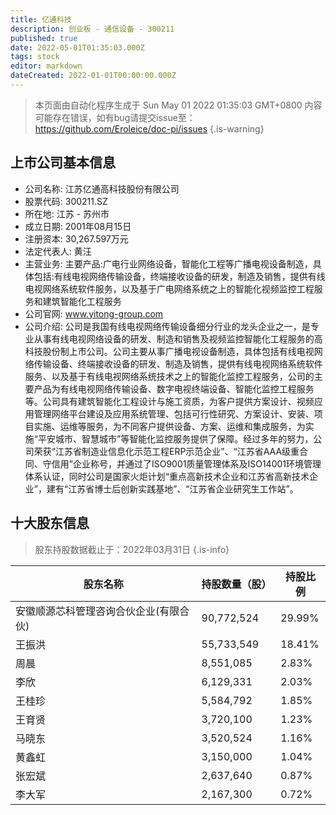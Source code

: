```yaml
---
title: 亿通科技
description: 创业板 - 通信设备 - 300211
published: true
date: 2022-05-01T01:35:03.000Z
tags: stock
editor: markdown
dateCreated: 2022-01-01T00:00:00.000Z
---
```


> 本页面由自动化程序生成于 Sun May 01 2022 01:35:03 GMT+0800
> 内容可能存在错误，如有bug请提交issue至：https://github.com/Eroleice/doc-pi/issues
{.is-warning}

## 上市公司基本信息
- 公司名称: 江苏亿通高科技股份有限公司
- 股票代码: 300211.SZ
- 所在地: 江苏 - 苏州市
- 成立日期: 2001年08月15日
- 注册资本: 30,267.597万元
- 法定代表人: 黄汪
- 主营业务: 主要产品:广电行业网络设备，智能化工程等广播电视设备制造，具体包括:有线电视网络传输设备，终端接收设备的研发，制造及销售，提供有线电视网络系统软件服务，以及基于广电网络系统之上的智能化视频监控工程服务和建筑智能化工程服务
- 公司官网: www.yitong-group.com
- 公司介绍: 公司是我国有线电视网络传输设备细分行业的龙头企业之一，是专业从事有线电视网络设备的研发、制造和销售及视频监控智能化工程服务的高科技股份制上市公司。公司主要从事广播电视设备制造，具体包括有线电视网络传输设备、终端接收设备的研发、制造及销售，提供有线电视网络系统软件服务、以及基于有线电视网络系统技术之上的智能化监控工程服务，公司的主要产品为有线电视网络传输设备、数字电视终端设备、智能化监控工程服务等。公司具有建筑智能化工程设计与施工资质，为客户提供方案设计、视频应用管理网络平台建设及应用系统管理、包括可行性研究、方案设计、安装、项目实施、运维等服务，为不同客户提供设备、方案、运维和集成服务，为实施“平安城市、智慧城市”等智能化监控服务提供了保障。经过多年的努力，公司荣获“江苏省制造业信息化示范工程ERP示范企业”、“江苏省AAA级重合同、守信用”企业称号，并通过了ISO9001质量管理体系及ISO14001环境管理体系认证，同时公司是国家火炬计划“重点高新技术企业和江苏省高新技术企业”，建有“江苏省博士后创新实践基地”、“江苏省企业研究生工作站”。


## 十大股东信息
> 股东持股数据截止于：2022年03月31日
{.is-info}

| 股东名称 | 持股数量（股） | 持股比例 |
| --- | --- | --- |
| 安徽顺源芯科管理咨询合伙企业(有限合伙) | 90,772,524 | 29.99% |
| 王振洪 | 55,733,549 | 18.41% |
| 周晨 | 8,551,085 | 2.83% |
| 李欣 | 6,129,331 | 2.03% |
| 王桂珍 | 5,584,792 | 1.85% |
| 王育贤 | 3,720,100 | 1.23% |
| 马晓东 | 3,520,524 | 1.16% |
| 黄鑫虹 | 3,150,000 | 1.04% |
| 张宏斌 | 2,637,640 | 0.87% |
| 李大军 | 2,167,300 | 0.72% |




